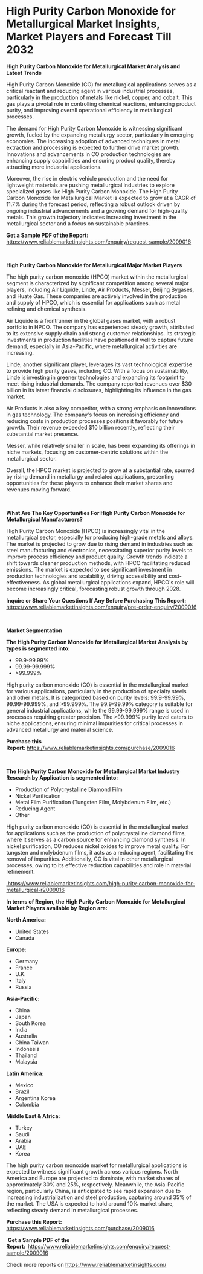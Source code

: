 <p><h1>High Purity Carbon Monoxide for Metallurgical Market Insights, Market Players and Forecast Till 2032</h1></p><p><strong>High Purity Carbon Monoxide for Metallurgical Market Analysis and Latest Trends</strong></p>
<p><p>High Purity Carbon Monoxide (CO) for metallurgical applications serves as a critical reactant and reducing agent in various industrial processes, particularly in the production of metals like nickel, copper, and cobalt. This gas plays a pivotal role in controlling chemical reactions, enhancing product purity, and improving overall operational efficiency in metallurgical processes. </p><p>The demand for High Purity Carbon Monoxide is witnessing significant growth, fueled by the expanding metallurgy sector, particularly in emerging economies. The increasing adoption of advanced techniques in metal extraction and processing is expected to further drive market growth. Innovations and advancements in CO production technologies are enhancing supply capabilities and ensuring product quality, thereby attracting more industrial applications.</p><p>Moreover, the rise in electric vehicle production and the need for lightweight materials are pushing metallurgical industries to explore specialized gases like High Purity Carbon Monoxide. The High Purity Carbon Monoxide for Metallurgical Market is expected to grow at a CAGR of 11.7% during the forecast period, reflecting a robust outlook driven by ongoing industrial advancements and a growing demand for high-quality metals. This growth trajectory indicates increasing investment in the metallurgical sector and a focus on sustainable practices.</p></p>
<p><strong>Get a Sample PDF of the Report:&nbsp;</strong> <a href="https://www.reliablemarketinsights.com/enquiry/request-sample/2009016?utm_campaign=3583&utm_medium=2&utm_source=Github&utm_content=ia&utm_term=03042025&utm_id=high-purity-carbon-monoxide-for-metallurgical">https://www.reliablemarketinsights.com/enquiry/request-sample/2009016</a></p>
<p>&nbsp;</p>
<p><strong>High Purity Carbon Monoxide for Metallurgical Major Market Players</strong></p>
<p><p>The high purity carbon monoxide (HPCO) market within the metallurgical segment is characterized by significant competition among several major players, including Air Liquide, Linde, Air Products, Messer, Beijing Bygases, and Huate Gas. These companies are actively involved in the production and supply of HPCO, which is essential for applications such as metal refining and chemical synthesis.</p><p>Air Liquide is a frontrunner in the global gases market, with a robust portfolio in HPCO. The company has experienced steady growth, attributed to its extensive supply chain and strong customer relationships. Its strategic investments in production facilities have positioned it well to capture future demand, especially in Asia-Pacific, where metallurgical activities are increasing.</p><p>Linde, another significant player, leverages its vast technological expertise to provide high purity gases, including CO. With a focus on sustainability, Linde is investing in greener technologies and expanding its footprint to meet rising industrial demands. The company reported revenues over $30 billion in its latest financial disclosures, highlighting its influence in the gas market.</p><p>Air Products is also a key competitor, with a strong emphasis on innovations in gas technology. The company's focus on increasing efficiency and reducing costs in production processes positions it favorably for future growth. Their revenue exceeded $10 billion recently, reflecting their substantial market presence.</p><p>Messer, while relatively smaller in scale, has been expanding its offerings in niche markets, focusing on customer-centric solutions within the metallurgical sector. </p><p>Overall, the HPCO market is projected to grow at a substantial rate, spurred by rising demand in metallurgy and related applications, presenting opportunities for these players to enhance their market shares and revenues moving forward.</p></p>
<p>&nbsp;</p>
<p><strong>What Are The Key Opportunities For High Purity Carbon Monoxide for Metallurgical Manufacturers?</strong></p>
<p><p>High Purity Carbon Monoxide (HPCO) is increasingly vital in the metallurgical sector, especially for producing high-grade metals and alloys. The market is projected to grow due to rising demand in industries such as steel manufacturing and electronics, necessitating superior purity levels to improve process efficiency and product quality. Growth trends indicate a shift towards cleaner production methods, with HPCO facilitating reduced emissions. The market is expected to see significant investment in production technologies and scalability, driving accessibility and cost-effectiveness. As global metallurgical applications expand, HPCO's role will become increasingly critical, forecasting robust growth through 2028.</p></p>
<p><strong>Inquire or Share Your Questions If Any Before Purchasing This Report:</strong> <a href="https://www.reliablemarketinsights.com/enquiry/pre-order-enquiry/2009016?utm_campaign=3583&utm_medium=2&utm_source=Github&utm_content=ia&utm_term=03042025&utm_id=high-purity-carbon-monoxide-for-metallurgical">https://www.reliablemarketinsights.com/enquiry/pre-order-enquiry/2009016</a></p>
<p>&nbsp;</p>
<p><strong>Market Segmentation</strong></p>
<p><strong>The High Purity Carbon Monoxide for Metallurgical Market Analysis by types is segmented into:</strong></p>
<p><ul><li>99.9-99.99%</li><li>99.99-99.999%</li><li>>99.999%</li></ul></p>
<p><p>High purity carbon monoxide (CO) is essential in the metallurgical market for various applications, particularly in the production of specialty steels and other metals. It is categorized based on purity levels: 99.9-99.99%, 99.99-99.999%, and >99.999%. The 99.9-99.99% category is suitable for general industrial applications, while the 99.99-99.999% range is used in processes requiring greater precision. The >99.999% purity level caters to niche applications, ensuring minimal impurities for critical processes in advanced metallurgy and material science.</p></p>
<p><strong>Purchase this Report:&nbsp;</strong><a href="https://www.reliablemarketinsights.com/purchase/2009016?utm_campaign=3583&utm_medium=2&utm_source=Github&utm_content=ia&utm_term=03042025&utm_id=high-purity-carbon-monoxide-for-metallurgical">https://www.reliablemarketinsights.com/purchase/2009016</a></p>
<p>&nbsp;</p>
<p><strong>The High Purity Carbon Monoxide for Metallurgical Market Industry Research by Application is segmented into:</strong></p>
<p><ul><li>Production of Polycrystalline Diamond Film</li><li>Nickel Purification</li><li>Metal Film Purification (Tungsten Film, Molybdenum Film, etc.)</li><li>Reducing Agent</li><li>Other</li></ul></p>
<p><p>High purity carbon monoxide (CO) is essential in the metallurgical market for applications such as the production of polycrystalline diamond films, where it serves as a carbon source for enhancing diamond synthesis. In nickel purification, CO reduces nickel oxides to improve metal quality. For tungsten and molybdenum films, it acts as a reducing agent, facilitating the removal of impurities. Additionally, CO is vital in other metallurgical processes, owing to its effective reduction capabilities and role in material refinement.</p></p>
<p><a href="https://www.reliablemarketinsights.com/high-purity-carbon-monoxide-for-metallurgical-r2009016?utm_campaign=3583&utm_medium=2&utm_source=Github&utm_content=ia&utm_term=03042025&utm_id=high-purity-carbon-monoxide-for-metallurgical">&nbsp;https://www.reliablemarketinsights.com/high-purity-carbon-monoxide-for-metallurgical-r2009016</a></p>
<p><strong>In terms of Region, the High Purity Carbon Monoxide for Metallurgical Market Players available by Region are:</strong></p>
<p>
    <p> <strong> North America: </strong>
        <ul>
            <li>United States</li>
            <li>Canada</li>
        </ul>
        </p> 
    <p> <strong> Europe: </strong>
        <ul>
            <li>Germany</li>
            <li>France</li>
            <li>U.K.</li>
            <li>Italy</li>
            <li>Russia</li>
        </ul>
        </p> 
    <p> <strong> Asia-Pacific: </strong>
        <ul>
            <li>China</li>
            <li>Japan</li>
            <li>South Korea</li>
            <li>India</li>
            <li>Australia</li>
            <li>China Taiwan</li>
            <li>Indonesia</li>
            <li>Thailand</li>
            <li>Malaysia</li>
        </ul>
        </p> 
    <p> <strong> Latin America: </strong>
        <ul>
            <li>Mexico</li>
            <li>Brazil</li>
            <li>Argentina Korea</li>
            <li>Colombia</li>
        </ul>
        </p> 
    <p> <strong> Middle East & Africa: </strong>
        <ul>
            <li>Turkey</li>
            <li>Saudi</li>
            <li>Arabia</li>
            <li>UAE</li>
            <li>Korea</li>
        </ul>
    </p>
    </p>
<p><p>The high purity carbon monoxide market for metallurgical applications is expected to witness significant growth across various regions. North America and Europe are projected to dominate, with market shares of approximately 30% and 25%, respectively. Meanwhile, the Asia-Pacific region, particularly China, is anticipated to see rapid expansion due to increasing industrialization and steel production, capturing around 35% of the market. The USA is expected to hold around 10% market share, reflecting steady demand in metallurgical processes.</p></p>
<p><strong>Purchase this Report: </strong><a href="https://www.reliablemarketinsights.com/purchase/2009016?utm_campaign=3583&utm_medium=2&utm_source=Github&utm_content=ia&utm_term=03042025&utm_id=high-purity-carbon-monoxide-for-metallurgical">https://www.reliablemarketinsights.com/purchase/2009016</a></p>
<p>&nbsp;<strong>Get a Sample PDF of the Report:&nbsp;&nbsp;</strong><a href="https://www.reliablemarketinsights.com/enquiry/request-sample/2009016?utm_campaign=3583&utm_medium=2&utm_source=Github&utm_content=ia&utm_term=03042025&utm_id=high-purity-carbon-monoxide-for-metallurgical">https://www.reliablemarketinsights.com/enquiry/request-sample/2009016</a></p>
<p><strong></strong></p>
<p>Check more reports on <a href="https://www.reliablemarketinsights.com/?utm_campaign=3583&utm_medium=2&utm_source=Github&utm_content=ia&utm_term=03042025&utm_id=high-purity-carbon-monoxide-for-metallurgical">https://www.reliablemarketinsights.com/</a></p>